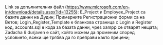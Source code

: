 Link за допълнителния файл
(https://www.microsoft.com/en-in/download/details.aspx?id=13255);
Е_Project и Employee_Project са базите данни на Дудин;
Примерните Регистрационни форми са на Ветов;
Login_Register_Template е бланкова страница с Login и Register код, accounts.sql е кода за базата данни, чрез xampp се отварят нещата;
Zadacha 6 durjaven е сайт, който можем да променим според условието, всеки ще трябва да го преправи както прецени;
